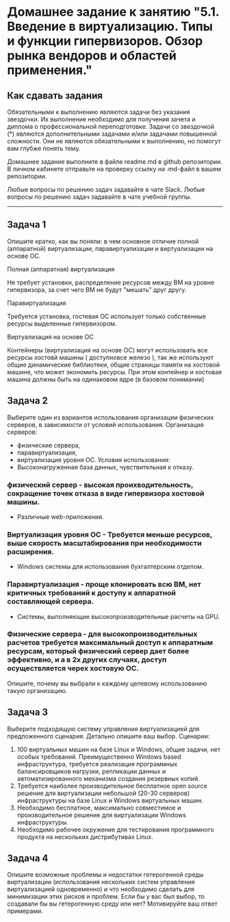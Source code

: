 
# Домашнее задание к занятию "5.1. Введение в виртуализацию. Типы и функции гипервизоров. Обзор рынка вендоров и областей применения."
## Как сдавать задания
Обязательными к выполнению являются задачи без указания звездочки. Их выполнение необходимо для получения зачета и диплома о профессиональной переподготовке.
Задачи со звездочкой (*) являются дополнительными задачами и/или задачами повышенной сложности. Они не являются обязательными к выполнению, но помогут вам глубже понять тему.

Домашнее задание выполните в файле readme.md в github репозитории. В личном кабинете отправьте на проверку ссылку на .md-файл в вашем репозитории.

Любые вопросы по решению задач задавайте в чате Slack.
Любые вопросы по решению задач задавайте в чате учебной группы.

---

## Задача 1
Опишите кратко, как вы поняли: в чем основное отличие полной (аппаратной) виртуализации, паравиртуализации и виртуализации на основе ОС.

Полная (аппаратная) виртуализация

Не требует установки, распределение ресурсов между ВМ на уровне гипервизора, за счет чего ВМ не будут "мешать" друг другу. 

Паравиртуализация

Требуется установка, гостевая ОС использует только собственные ресурсы выделенные гипервизором.

Виртуализация на основе ОС

Контейнеры (виртуализация на основе ОС) могут использовать все ресурсы хостовй машины ( доступновсе железо ),
так же используют общие динамические библиотеки, общие страницы  памяти на хостовой машине, что может экономить ресурсы.
При этом контейнер и хостовая машина должны быть на одинаковом ядре (в базовом понимании)


## Задача 2
Выберите один из вариантов использования организации физических серверов, в зависимости от условий использования.
Организация серверов:
- физические сервера,
- паравиртуализация,
- виртуализация уровня ОС.
Условия использования:
- Высоконагруженная база данных, чувствительная к отказу.
### физический сервер - высокая проихводительность, сокращение точек отказа в виде гипервизора хостовой машины.
- Различные web-приложения.
### Виртуализация уровня ОС - Требуется меньше ресурсов, выше скорость масштабирования при необходимости расширения.
- Windows системы для использования бухгалтерским отделом.
### Паравиртуализация - проще клонировать всю ВМ, нет критичных требований к доступу к аппаратной составляющей сервера.
- Системы, выполняющие высокопроизводительные расчеты на GPU.
### Физические сервера - для высокопроизводительных расчетов требуется максимальный доступ к аппаратным ресурсам, который физический сервер дает более эффективно, и а в 2х других случаях, доступ осуществляется черех хостовую ОС.
Опишите, почему вы выбрали к каждому целевому использованию такую организацию.
## Задача 3
Выберите подходящую систему управления виртуализацией для предложенного сценария. Детально опишите ваш выбор.
Сценарии:
1. 100 виртуальных машин на базе Linux и Windows, общие задачи, нет особых требований. Преимущественно Windows based инфраструктура, требуется реализация программных балансировщиков нагрузки, репликации данных и автоматизированного механизма создания резервных копий.
2. Требуется наиболее производительное бесплатное open source решение для виртуализации небольшой (20-30 серверов) инфраструктуры на базе Linux и Windows виртуальных машин.
3. Необходимо бесплатное, максимально совместимое и производительное решение для виртуализации Windows инфраструктуры.
4. Необходимо рабочее окружение для тестирования программного продукта на нескольких дистрибутивах Linux.
## Задача 4
Опишите возможные проблемы и недостатки гетерогенной среды виртуализации (использования нескольких систем управления виртуализацией одновременно) и что необходимо сделать для минимизации этих рисков и проблем. Если бы у вас был выбор, то создавали бы вы гетерогенную среду или нет? Мотивируйте ваш ответ примерами.